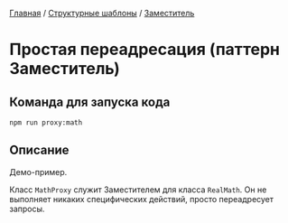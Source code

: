 [Главная](../../..) / [Структурные шаблоны](../..) / [Заместитель](..)

# Простая переадресация (паттерн Заместитель)

## Команда для запуска кода

```
npm run proxy:math
```

## Описание

Демо-пример.

Класс `MathProxy` служит Заместителем для класса `RealMath`. Он не выполняет никаких специфических действий, просто переадресует запросы. 